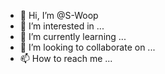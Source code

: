 - 👋 Hi, I’m @S-Woop
- 👀 I’m interested in ...
- 🌱 I’m currently learning ...
- 💞️ I’m looking to collaborate on ...
- 📫 How to reach me ...

<!---
S-Woop/S-Woop is a ✨ special ✨ repository because its `README.md` (this file) appears on your GitHub profile.
You can click the Preview link to take a look at your changes.
--->
